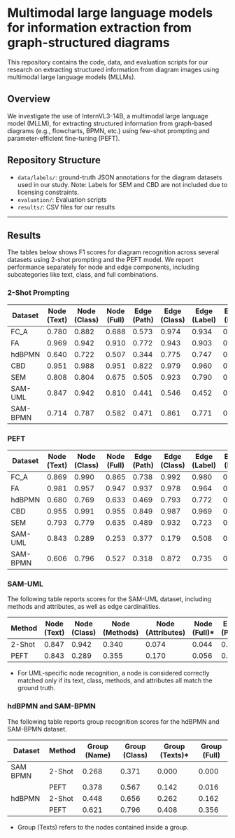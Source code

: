 # Multimodal large language models for information extraction from graph-structured diagrams

This repository contains the code, data, and evaluation scripts for our research on extracting structured information from diagram images using multimodal large language models (MLLMs).

## Overview

We investigate the use of InternVL3-14B, a multimodal large language model (MLLM), for extracting structured information from graph-based diagrams (e.g., flowcharts, BPMN, etc.) using few-shot prompting and parameter-efficient fine-tuning (PEFT).  


## Repository Structure

- `data/labels/`: ground-truth JSON annotations for the diagram datasets used in our study. Note: Labels for SEM and CBD are not included due to licensing constraints.
- `evaluation/`: Evaluation scripts
- `results/`: CSV files for our results 

---

## Results 
The tables below shows F1 scores for diagram recognition across several datasets using 2-shot prompting and the PEFT model. We report performance separately for node and edge components, including subcategories like text, class, and full combinations.

### 2-Shot Prompting 

| Dataset    | Node (Text) | Node (Class) | Node (Full) | Edge (Path) | Edge (Class) | Edge (Label) | Edge (Full) |
|------------|-------------|--------------|-------------|-------------|--------------|--------------|-------------|
| FC_A       | 0.780       | 0.882        | 0.688       | 0.573       | 0.974        | 0.934        | 0.549       |
| FA         | 0.969       | 0.942        | 0.910       | 0.772       | 0.943        | 0.903        | 0.674       |
| hdBPMN     | 0.640       | 0.722        | 0.507       | 0.344       | 0.775        | 0.747        | 0.283       |
| CBD        | 0.951       | 0.988        | 0.951       | 0.822       | 0.979        | 0.960        | 0.807       |
| SEM        | 0.808       | 0.804        | 0.675       | 0.505       | 0.923        | 0.790        | 0.394       |
| SAM-UML    | 0.847       | 0.942        | 0.810       | 0.441       | 0.546        | 0.452        | 0.100       |
| SAM-BPMN   | 0.714       | 0.787        | 0.582       | 0.471       | 0.861        | 0.771        | 0.363       |

### PEFT

| Dataset  | Node (Text) | Node (Class) | Node (Full) | Edge (Path) | Edge (Class) | Edge (Label) | Edge (Full) |
| -------- | ----------- | ------------ | ----------- | ----------- | ------------ | ------------ | ----------- |
| FC\_A    | 0.869       | 0.990        | 0.865       | 0.738       | 0.992        | 0.980        | 0.722       |
| FA       | 0.981       | 0.957        | 0.947       | 0.937       | 0.978        | 0.964        | 0.922       |
| hdBPMN   | 0.680       | 0.769        | 0.633       | 0.469       | 0.793        | 0.772        | 0.441       |
| CBD      | 0.955       | 0.991        | 0.955       | 0.849       | 0.987        | 0.969        | 0.834       |
| SEM      | 0.793       | 0.779        | 0.635       | 0.489       | 0.932        | 0.723        | 0.360       |
| SAM-UML  | 0.843       | 0.289        | 0.253       | 0.377       | 0.179        | 0.508        | 0.021       |
| SAM-BPMN | 0.606       | 0.796        | 0.527       | 0.318       | 0.872        | 0.735        | 0.240       |

### SAM-UML 
The following table reports scores for the SAM-UML dataset, including methods and attributes, as well as edge cardinalities.

| Method | Node (Text) | Node (Class) | Node (Methods) | Node (Attributes) | Node (Full)\* | Edge (Path) | Edge (Class) | Edge (Label) | Edge (Cardinality) | Edge (Full) |
| ------ | ----------- | ------------ | -------------- | ----------------- | ------------- | ----------- | ------------ | ------------ | ------------------ | ----------- |
| 2-Shot | 0.847       | 0.942        | 0.340          | 0.074             | 0.044         | 0.441       | 0.546        | 0.452        | 0.307              | 0.100       |
| PEFT   | 0.843       | 0.289        | 0.355          | 0.170             | 0.056         | 0.377       | 0.179        | 0.508        | 0.859              | 0.021       |
* For UML-specific node recognition, a node is considered correctly matched only if its text, class, methods, and attributes all match the ground truth.

### hdBPMN and SAM-BPMN
The following table reports group recognition scores for the hdBPMN and SAM-BPMN dataset. 

| Dataset  | Method | Group (Name) | Group (Class) | Group (Texts)\* | Group (Full) |
| -------- | ------ | ------------ | ------------- | ------------- | ------------ |
| SAM BPMN | 2-Shot | 0.268        | 0.371         | 0.000         | 0.000        |
|          | PEFT   | 0.378        | 0.567         | 0.142         | 0.016        |
| hdBPMN   | 2-Shot | 0.448        | 0.656         | 0.262         | 0.162        |
|          | PEFT   | 0.621        | 0.796         | 0.408         | 0.356        |

* Group (Texts) refers to the nodes contained inside a group. 

